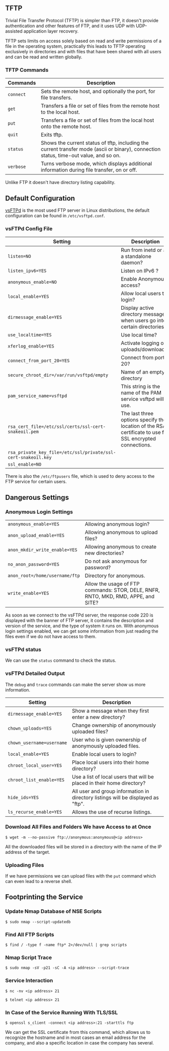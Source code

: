 ## TFTP

Trivial File Transfer Protocol (TFTP) is simpler than FTP, it doesn't provide authentication and other features of FTP, and it uses UDP with UDP-assisted application layer recovery.

TFTP sets limits on access solely based on read and write permissions of a file in the operating system, practically this leads to TFTP operating exclusively in directories and with files that have been shared with all users and can be read and written globally.

### TFTP Commands
|**Commands**|**Description**|
|---|---|
|`connect`|Sets the remote host, and optionally the port, for file transfers.|
|`get`|Transfers a file or set of files from the remote host to the local host.|
|`put`|Transfers a file or set of files from the local host onto the remote host.|
|`quit`|Exits tftp.|
|`status`|Shows the current status of tftp, including the current transfer mode (ascii or binary), connection status, time-out value, and so on.|
|`verbose`|Turns verbose mode, which displays additional information during file transfer, on or off.|

Unlike FTP it doesn't have directory listing capability.

## Default Configuration

[vsFTPd](https://security.appspot.com/vsftpd.html) is the most used FTP server in Linux distributions, the default configuration can be found in `/etc/vsftpd.conf`.

### vsFTPd Config File
| **Setting** | **Description** |
| ---- | ---- |
| `listen=NO` | Run from inetd or as a standalone daemon? |
| `listen_ipv6=YES` | Listen on IPv6 ? |
| `anonymous_enable=NO` | Enable Anonymous access? |
| `local_enable=YES` | Allow local users to login? |
| `dirmessage_enable=YES` | Display active directory messages when users go into certain directories? |
| `use_localtime=YES` | Use local time? |
| `xferlog_enable=YES` | Activate logging of uploads/downloads? |
| `connect_from_port_20=YES` | Connect from port 20? |
| `secure_chroot_dir=/var/run/vsftpd/empty` | Name of an empty directory |
| `pam_service_name=vsftpd` | This string is the name of the PAM service vsftpd will use. |
| `rsa_cert_file=/etc/ssl/certs/ssl-cert-snakeoil.pem` | The last three options specify the location of the RSA certificate to use for SSL encrypted connections. |
| `rsa_private_key_file=/etc/ssl/private/ssl-cert-snakeoil.key` |  |
| `ssl_enable=NO` |  |

There is also the `/etc/ftpusers` file, which is used to deny access to the FTP service for certain users.

## Dangerous Settings

### Anonymous Login Settings
|   |   |
|---|---|
|`anonymous_enable=YES`|Allowing anonymous login?|
|`anon_upload_enable=YES`|Allowing anonymous to upload files?|
|`anon_mkdir_write_enable=YES`|Allowing anonymous to create new directories?|
|`no_anon_password=YES`|Do not ask anonymous for password?|
|`anon_root=/home/username/ftp`|Directory for anonymous.|
|`write_enable=YES`|Allow the usage of FTP commands: STOR, DELE, RNFR, RNTO, MKD, RMD, APPE, and SITE?|

As soon as we connect to the vsFTPd server, the response code 220 is displayed with the banner of FTP server, it contains the description and version of the service, and the type of system it runs on. With anonymous login settings enabled, we can get some information from just reading the files even if we do not have access to them.

### vsFTPd status

We can use the `status` command to check the status.

### vsFTPd Detailed Output

The `debug` and `trace` commands can make the server show us more information.

| **Setting** | **Description** |
| ---- | ---- |
| `dirmessage_enable=YES` | Show a message when they first enter a new directory? |
| `chown_uploads=YES` | Change ownership of anonymously uploaded files? |
| `chown_username=username` | User who is given ownership of anonymously uploaded files. |
| `local_enable=YES` | Enable local users to login? |
| `chroot_local_user=YES` | Place local users into their home directory? |
| `chroot_list_enable=YES` | Use a list of local users that will be placed in their home directory? |
| `hide_ids=YES` | All user and group information in directory listings will be displayed as "ftp". |
| `ls_recurse_enable=YES` | Allows the use of recurse listings. |

### Download All Files and Folders We have Access to at Once
```shell-session
$ wget -m --no-passive ftp://anonymous:anonymous@<ip address>
```

All the downloaded files will be stored in a directory with the name of the IP address of the target.

### Uploading Files

If we have permissions we can upload files with the `put` command which can even lead to a reverse shell.

## Footprinting the Service

### Update Nmap Database of NSE Scripts
```shell-session
$ sudo nmap --script-updatedb
```

### Find All FTP Scripts
```shell-session
$ find / -type f -name ftp* 2>/dev/null | grep scripts
```

### Nmap Script Trace
```shell-session
$ sudo nmap -sV -p21 -sC -A <ip address> --script-trace
```

### Service Interaction
```shell-session
$ nc -nv <ip address> 21
```
```shell-session
$ telnet <ip address> 21
```

### In Case of the Service Running With TLS/SSL
```shell-session
$ openssl s_client -connect <ip address>:21 -starttls ftp
```

We can get the SSL certificate from this command, which allows us to recognize the hostname and in most cases an email address for the company, and also a specific location in case the company has several.